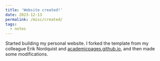 ```yaml
---
title: 'Website created!'
date: 2023-12-13
permalink: /misc/created/
tags:
  - notes
---
```

Started building my personal website. I forked the template from my colleague Erik Nordquist and [academicpages.github.io](https://academicpages.github.io), and then made some modifications. 
